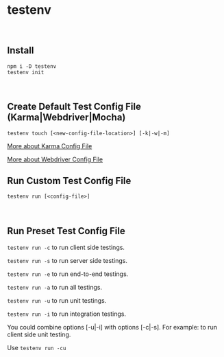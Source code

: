 # testenv
<br>



## Install
```
npm i -D testenv
testenv init
```
<br>



## Create Default Test Config File (Karma|Webdriver|Mocha)
```
testenv touch [<new-config-file-location>] [-k|-w|-m]
```

[More about Karma Config File](/lib/cli/touch/karma.md)

[More about Webdriver Config File](/lib/cli/touch/webdriver.md)
<br>



## Run Custom Test Config File
```
testenv run [<config-file>]
```
<br>



## Run Preset Test Config File
```testenv run -c``` to run client side testings.

```testenv run -s``` to run server side testings.

```testenv run -e``` to run end-to-end testings.

```testenv run -a``` to run all testings.

```testenv run -u``` to run unit testings.

```testenv run -i``` to run integration testings.

You could combine options [-u|-i] with options [-c|-s]. For example: to run client side unit testing.

Use ```testenv run -cu```
<br>